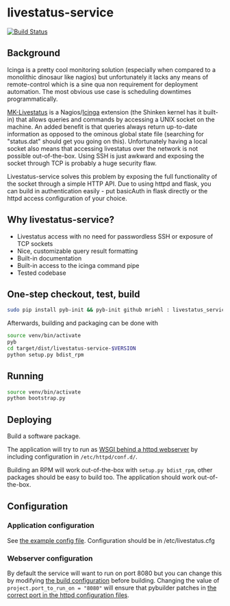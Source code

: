 livestatus-service
==================

[![Build Status](https://travis-ci.org/mriehl/livestatus_service.png?branch=master)](https://travis-ci.org/mriehl/livestatus_service)

## Background
Icinga is a pretty cool monitoring solution (especially when compared to a monolithic dinosaur like nagios)
but unfortunately it lacks any means of remote-control which is a sine qua non requirement for deployment automation.
The most obvious use case is scheduling downtimes programmatically.

[MK-Livestatus](http://mathias-kettner.de/checkmk_livestatus.html) is a Nagios/[Icinga](http://docs.icinga.org/latest/en/int-mklivestatus.html) extension (the Shinken kernel has
it built-in) that allows queries and commands by accessing a UNIX socket on the machine.
An added benefit is that queries always return up-to-date information as opposed to the ominous global state file
(searching for "status.dat" should get you going on this). Unfortunately having a local socket also means that accessing
livestatus over the network is not possible out-of-the-box.
Using SSH is just awkward and exposing the socket through TCP is probably a huge security flaw.

Livestatus-service solves this problem by exposing the full functionality of the socket through a simple HTTP API.
Due to using httpd and flask, you can build in authentication easily - put basicAuth in flask directly or the httpd
access configuration of your choice.

## Why livestatus-service?
 * Livestatus access with no need for passwordless SSH or exposure of TCP sockets
 * Nice, customizable query result formatting
 * Built-in documentation
 * Built-in access to the icinga command pipe
 * Tested codebase


## One-step checkout, test, build
```bash
sudo pip install pyb-init && pyb-init github mriehl : livestatus_service
```

Afterwards, building and packaging can be done with
```bash
source venv/bin/activate
pyb
cd target/dist/livestatus-service-$VERSION
python setup.py bdist_rpm
```

## Running
```bash
source venv/bin/activate
python bootstrap.py
```

## Deploying
Build a software package.

The application will try to run as [WSGI behind a httpd webserver](http://flask.pocoo.org/docs/deploying/mod_wsgi/)
by including configuration in ```/etc/httpd/conf.d/```.

Building an RPM will work out-of-the-box with ```setup.py bdist_rpm```, other packages should be easy to build too.
The application should work out-of-the-box.

## Configuration
### Application configuration
See [the example config file](https://github.com/mriehl/livestatus_service/blob/master/livestatus.cfg).
Configuration should be in /etc/livestatus.cfg
### Webserver configuration
By default the service will want to run on port 8080 but you can change this by modifying [the build configuration](https://github.com/mriehl/livestatus_service/blob/master/build.py)
before building.
Changing the value of ```project.port_to_run_on = "8080"``` will ensure that pybuilder patches in [the correct port in the httpd configuration files](https://github.com/mriehl/livestatus_service/blob/master/src/main/python/livestatus_service/livestatus_service.conf).

